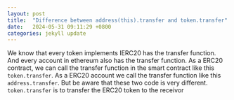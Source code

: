 ```yaml
---
layout: post
title:  "Difference between address(this).transfer and token.transfer"
date:   2024-05-31 09:11:29 +0800
categories: jekyll update
---
```


We know that every token implements IERC20 has the transfer function. And every account in ethereum also has the transfer function.
As a ERC20 contract, we can call the transfer function in the smart contract like this `token.transfer`. As a ERC20 account we call the transfer function like this `address.transfer`. 
But be aware that these two code is very different. `token.transfer` is to transfer the ERC20 token to the receivor